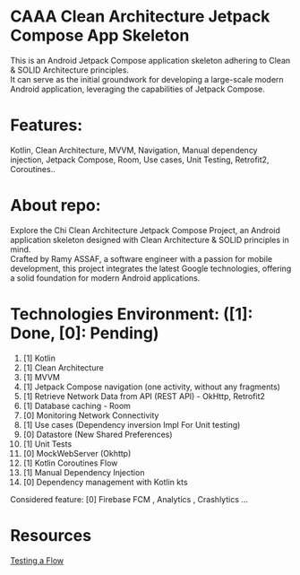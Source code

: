 # CAAA Clean Architecture Jetpack Compose App Skeleton
This is an Android Jetpack Compose application skeleton adhering to Clean & SOLID Architecture principles.<br> 
It can serve as the initial groundwork for developing a large-scale modern Android application, leveraging the capabilities of Jetpack Compose.


# Features:
Kotlin, Clean Architecture, MVVM, Navigation, Manual dependency injection, Jetpack Compose, Room, Use cases, Unit Testing, Retrofit2, Coroutines..


# About repo:
Explore the Chi Clean Architecture Jetpack Compose Project, 
an Android application skeleton designed with Clean Architecture & SOLID principles in mind.<br> 
Crafted by Ramy ASSAF, a software engineer with a passion for mobile development, 
this project integrates the latest Google technologies, offering a solid foundation for modern Android applications.


# Technologies Environment: ([1]: Done, [0]: Pending)
1. [1] Kotlin
2. [1] Clean Architecture
3. [1] MVVM
4. [1] Jetpack Compose navigation (one activity, without any fragments)
5. [1] Retrieve Network Data from API (REST API) - OkHttp, Retrofit2
6. [1] Database caching - Room
7. [0] Monitoring Network Connectivity
8. [1] Use cases (Dependency inversion Impl For Unit testing)
9. [0] Datastore (New Shared Preferences)
10. [1] Unit Tests
11. [0] MockWebServer (Okhttp)
12. [1] Kotlin Coroutines Flow
13. [1] Manual Dependency Injection
14. [0] Dependency management with Kotlin kts

Considered feature: [0] Firebase FCM , Analytics , Crashlytics ...


# Resources
[Testing a Flow](https://developer.android.com/kotlin/flow/test)
